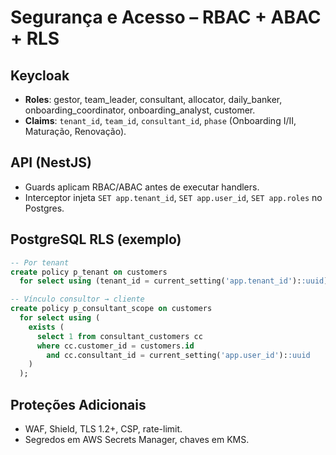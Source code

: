 # Segurança e Acesso – RBAC + ABAC + RLS

## Keycloak
- **Roles**: gestor, team_leader, consultant, allocator, daily_banker, onboarding_coordinator, onboarding_analyst, customer.
- **Claims**: `tenant_id`, `team_id`, `consultant_id`, `phase` (Onboarding I/II, Maturação, Renovação).

## API (NestJS)
- Guards aplicam RBAC/ABAC antes de executar handlers.
- Interceptor injeta `SET app.tenant_id`, `SET app.user_id`, `SET app.roles` no Postgres.

## PostgreSQL RLS (exemplo)
```sql
-- Por tenant
create policy p_tenant on customers
  for select using (tenant_id = current_setting('app.tenant_id')::uuid);

-- Vínculo consultor → cliente
create policy p_consultant_scope on customers
  for select using (
    exists (
      select 1 from consultant_customers cc
      where cc.customer_id = customers.id
        and cc.consultant_id = current_setting('app.user_id')::uuid
    )
  );
```
## Proteções Adicionais
- WAF, Shield, TLS 1.2+, CSP, rate-limit.
- Segredos em AWS Secrets Manager, chaves em KMS.
